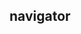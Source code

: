 ## navigator

<!-- UTSCOMJSON.navigator.description -->

<!-- UTSCOMJSON.navigator.attrubute -->

<!-- UTSCOMJSON.navigator.event -->

<!-- UTSCOMJSON.navigator.compatibility -->

<!-- UTSCOMJSON.navigator.reference -->

